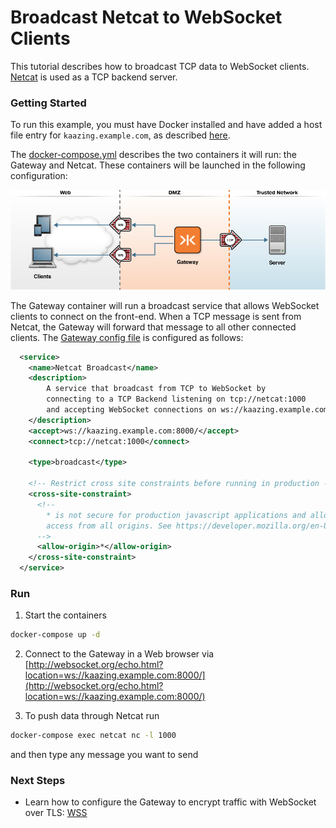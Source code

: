 # Broadcast Netcat to WebSocket Clients

This tutorial describes how to broadcast TCP data to WebSocket clients. [Netcat](https://en.wikipedia.org/wiki/Netcat) is used as a TCP backend server.

### Getting Started

To run this example, you must have Docker installed and have added a host file entry for `kaazing.example.com`, as described [here](../../README.md).

The [docker-compose.yml](docker-compose.yml) describes the two containers it will run: the Gateway and Netcat. These containers will be launched in the following configuration:

![Broadcast architecture](../docker-broadcast.png)

The Gateway container will run a broadcast service that allows WebSocket clients to connect on the front-end. When a TCP message is sent from Netcat, the Gateway will forward that message to all other connected clients. The [Gateway config file](gateway/broadcast-gateway-config.xml) is configured as follows:

```xml
  <service>
    <name>Netcat Broadcast</name>
    <description>
        A service that broadcast from TCP to WebSocket by
        connecting to a TCP Backend listening on tcp://netcat:1000
        and accepting WebSocket connections on ws://kaazing.example.com:8000/
    </description>
    <accept>ws://kaazing.example.com:8000/</accept>
    <connect>tcp://netcat:1000</connect>

    <type>broadcast</type>

    <!-- Restrict cross site constraints before running in production -->
    <cross-site-constraint>
      <!--
        * is not secure for production javascript applications and allows
        access from all origins. See https://developer.mozilla.org/en-US/docs/Web/HTTP/Access_control_CORS
      -->
      <allow-origin>*</allow-origin>
    </cross-site-constraint>
  </service>
```

### Run

1. Start the containers
  ```bash
  docker-compose up -d
  ```

2. Connect to the Gateway in a Web browser via [http://websocket.org/echo.html?location=ws://kaazing.example.com:8000/](http://websocket.org/echo.html?location=ws://kaazing.example.com:8000/)

3. To push data through Netcat run
  ```bash
  docker-compose exec netcat nc -l 1000
  ```
  and then type any message you want to send
  
### Next Steps
  
- Learn how to configure the Gateway to encrypt traffic with WebSocket over TLS: [WSS](../../wss)
